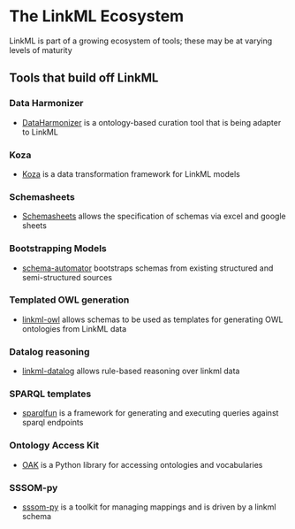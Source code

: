 # The LinkML Ecosystem

LinkML is part of a growing ecosystem of tools; these may be at varying levels of maturity

## Tools that build off LinkML

### Data Harmonizer

 - [DataHarmonizer](https://github.com/Public-Health-Bioinformatics/DataHarmonizer) is a ontology-based curation tool that is being adapter to LinkML

### Koza

 - [Koza](https://github.com/monarch-initiative/koza) is a data transformation framework for LinkML models

### Schemasheets

 - [Schemasheets](https://github.com/linkml/schemasheets) allows the specification of schemas via excel and google sheets

### Bootstrapping Models

 - [schema-automator](https://github.com/linkml/schema-automator) bootstraps schemas from existing structured and semi-structured sources

### Templated OWL generation

 - [linkml-owl](https://github.com/linkml/linkml-owl) allows schemas to be used as templates for generating OWL ontologies from LinkML data

### Datalog reasoning

 - [linkml-datalog](https://github.com/linkml/linkml-datalog) allows rule-based reasoning over linkml data

### SPARQL templates

 - [sparqlfun](https://github.com/linkml/sparqlfun) is a framework for generating and executing queries against sparql endpoints

### Ontology Access Kit

 - [OAK](https://incatools.github.io/ontology-access-kit/) is a Python library for accessing ontologies and vocabularies

### SSSOM-py

 - [sssom-py](https://github.com/mapping-commons/sssom-py) is a toolkit for managing mappings and is driven by a linkml schema 



